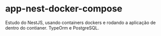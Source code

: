 # app-nest-docker-compose
Estudo do NestJS, usando containers dockers e rodando a aplicação de dentro do contianer. TypeOrm e PostgreSQL.
